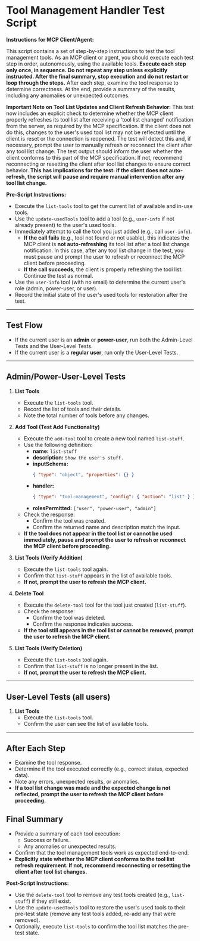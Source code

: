 # Tool Management Handler Test Script

**Instructions for MCP Client/Agent:**

This script contains a set of step-by-step instructions to test the tool management tools. As an MCP client or agent, you should execute each test step in order, autonomously, using the available tools. **Execute each step only once, in sequence. Do not repeat any step unless explicitly instructed. After the final summary, stop execution and do not restart or loop through the steps.** After each step, examine the tool response to determine correctness. At the end, provide a summary of the results, including any anomalies or unexpected outcomes.

**Important Note on Tool List Updates and Client Refresh Behavior:**
This test now includes an explicit check to determine whether the MCP client properly refreshes its tool list after receiving a 'tool list changed' notification from the server, as required by the MCP specification. If the client does not do this, changes to the user's used tool list may not be reflected until the client is reset or the connection is reopened. The test will detect this and, if necessary, prompt the user to manually refresh or reconnect the client after any tool list change. The test output should inform the user whether the client conforms to this part of the MCP specification. If not, recommend reconnecting or resetting the client after tool list changes to ensure correct behavior. **This has implications for the test: if the client does not auto-refresh, the script will pause and require manual intervention after any tool list change.**

**Pre-Script Instructions:**

- Execute the `list-tools` tool to get the current list of available and in-use tools.
- Use the `update-usedTools` tool to add a tool (e.g., `user-info` if not already present) to the user's used tools.
- Immediately attempt to call the tool you just added (e.g., call `user-info`).
  - **If the call fails** (e.g., tool not found or not usable), this indicates the MCP client is **not auto-refreshing** its tool list after a tool list change notification. In this case, after any tool list change in the test, you must pause and prompt the user to refresh or reconnect the MCP client before proceeding.
  - **If the call succeeds**, the client is properly refreshing the tool list. Continue the test as normal.
- Use the `user-info` tool (with no email) to determine the current user's role (admin, power-user, or user).
- Record the initial state of the user's used tools for restoration after the test.

---

## Test Flow

- If the current user is an **admin** or **power-user**, run both the Admin-Level Tests and the User-Level Tests.
- If the current user is a **regular user**, run only the User-Level Tests.

---

## Admin/Power-User-Level Tests

1. **List Tools**

   - Execute the `list-tools` tool.
   - Record the list of tools and their details.
   - Note the total number of tools before any changes.

2. **Add Tool (Test Add Functionality)**

   - Execute the `add-tool` tool to create a new tool named `list-stuff`.
   - Use the following definition:
     - **name:** `list-stuff`
     - **description:** `Show the user's stuff.`
     - **inputSchema:**
       ```json
       { "type": "object", "properties": {} }
       ```
     - **handler:**
       ```json
       { "type": "tool-management", "config": { "action": "list" } }
       ```
     - **rolesPermitted:** `["user", "power-user", "admin"]`
   - Check the response:
     - Confirm the tool was created.
     - Confirm the returned name and description match the input.
   - **If the tool does not appear in the tool list or cannot be used immediately, pause and prompt the user to refresh or reconnect the MCP client before proceeding.**

3. **List Tools (Verify Addition)**

   - Execute the `list-tools` tool again.
   - Confirm that `list-stuff` appears in the list of available tools.
   - **If not, prompt the user to refresh the MCP client.**

4. **Delete Tool**

   - Execute the `delete-tool` tool for the tool just created (`list-stuff`).
   - Check the response:
     - Confirm the tool was deleted.
     - Confirm the response indicates success.
   - **If the tool still appears in the tool list or cannot be removed, prompt the user to refresh the MCP client.**

5. **List Tools (Verify Deletion)**
   - Execute the `list-tools` tool again.
   - Confirm that `list-stuff` is no longer present in the list.
   - **If not, prompt the user to refresh the MCP client.**

---

## User-Level Tests (all users)

1. **List Tools**
   - Execute the `list-tools` tool.
   - Confirm the user can see the list of available tools.

---

## After Each Step

- Examine the tool response.
- Determine if the tool executed correctly (e.g., correct status, expected data).
- Note any errors, unexpected results, or anomalies.
- **If a tool list change was made and the expected change is not reflected, prompt the user to refresh the MCP client before proceeding.**

## Final Summary

- Provide a summary of each tool execution:
  - Success or failure.
  - Any anomalies or unexpected results.
- Confirm that the tool management tools work as expected end-to-end.
- **Explicitly state whether the MCP client conforms to the tool list refresh requirement. If not, recommend reconnecting or resetting the client after tool list changes.**

**Post-Script Instructions:**

- Use the `delete-tool` tool to remove any test tools created (e.g., `list-stuff`) if they still exist.
- Use the `update-usedTools` tool to restore the user's used tools to their pre-test state (remove any test tools added, re-add any that were removed).
- Optionally, execute `list-tools` to confirm the tool list matches the pre-test state.
